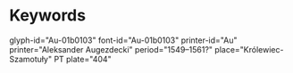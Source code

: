 # Keywords
glyph-id="Au-01b0103"
font-id="Au-01b0103"
printer-id="Au"
printer="Aleksander Augezdecki"
period="1549–1561?"
place="Królewiec-Szamotuły"
PT plate="404"
